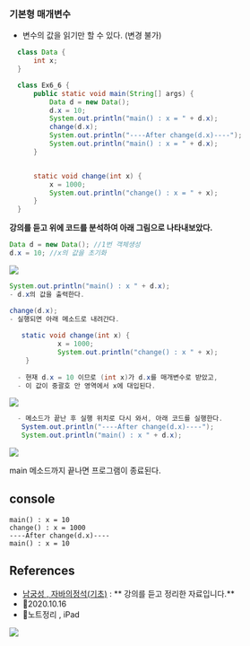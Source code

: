 ### 기본형 매개변수
- 변수의 값을 읽기만 할 수 있다. (변경 불가)

```java
  class Data { 
      int x;
  }

  class Ex6_6 {
      public static void main(String[] args) {
          Data d = new Data(); 
          d.x = 10; 
          System.out.println("main() : x = " + d.x); 
          change(d.x); 
          System.out.println("----After change(d.x)----"); 
          System.out.println("main() : x = " + d.x);
      }


      static void change(int x) {
          x = 1000;
          System.out.println("change() : x = " + x);
      }
  }
```

**강의를 듣고 위에 코드를 분석하여 아래 그림으로 나타내보았다.**


```java
Data d = new Data(); //1번 객체생성
d.x = 10; //x의 값을 초기화
```
![](https://images.velog.io/images/withcolinsong/post/2d096c7a-0485-4657-b035-3d4f1a72f714/image.png)

```java
System.out.println("main() : x " + d.x); 
- d.x의 값을 출력한다.

change(d.x);
- 실행되면 아래 메소드로 내려간다.
 
   static void change(int x) { 
            x = 1000; 
            System.out.println("change() : x " + x);
	}
    
  - 현재 d.x = 10 이므로 (int x)가 d.x를 매개변수로 받았고,
  - 이 값이 중괄호 안 영역에서 x에 대입된다.
 ```
 
![](https://images.velog.io/images/withcolinsong/post/7f000906-8526-4b89-9036-9305c9d60185/image.png)

```java
  - 메소드가 끝난 후 실행 위치로 다시 와서, 아래 코드를 실행한다.
   System.out.println("----After change(d.x)----");
   System.out.println("main() : x " + d.x);

```
![](https://images.velog.io/images/withcolinsong/post/92e5c573-0d49-462f-baaf-88a5fd74ada8/image.png)

main 메소드까지 끝나면 프로그램이 종료된다.

## console
```
main() : x = 10
change() : x = 1000
----After change(d.x)----
main() : x = 10
```

## References
- [남궁성 , 자바의정석(기초)](https://www.youtube.com/user/MasterNKS) : ** 강의를 듣고 정리한 자료입니다.**
- 🎈2020.10.16
- 🎈노트정리 , iPad

![](https://images.velog.io/images/withcolinsong/post/8dc5159f-5174-49f0-8cca-748d6cd38345/image.png)

